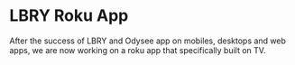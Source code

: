 # LBRY Roku App
After the success of LBRY and Odysee app on mobiles, desktops and web apps, we are now working on a roku app that specifically built on TV.
